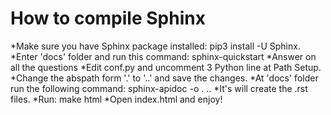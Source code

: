 
# How to compile Sphinx
*Make sure you have Sphinx package installed: pip3 install -U Sphinx.
*Enter 'docs' folder and run this command: sphinx-quickstart
*Answer on all the questions
*Edit conf.py and uncomment 3 Python line at Path Setup.
*Change the abspath form '.' to '..' and save the changes.
*At 'docs' folder run the following command: sphinx-apidoc -o . ..
*It's will create the .rst files.
*Run: make html
*Open index.html and enjoy!
